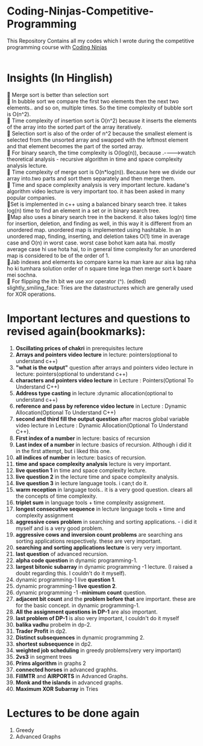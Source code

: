 # Coding-Ninjas-Competitive-Programming
This Repository Contains all my codes which I wrote during the competitive programming course with <a href="https://www.codingninjas.com/">Coding Ninjas</a></br></br>

# Insights (In Hinglish)
:slightly_smiling_face: Merge sort is better than selection sort</br>
:slightly_smiling_face: In bubble sort we compare the first two elements then the next two elements.. and so on, multiple times. So the time complexity of bubble sort is O(n^2).</br>
:slightly_smiling_face: Time complexity of insertion sort is O(n^2) because it inserts the elements of the array into the sorted part of the array iteratively.</br>
:slightly_smiling_face: Selection sort is also of the order of n^2 because the smallest element is selected from.the unsorted array and swapped with the leftmost element and that element becomes the part of the sorted array.</br>
:slightly_smiling_face: For binary search, the time complexity is O(log(n)), because .---->watch theoretical analysis - recursive algorithm in time and space complexity analysis lecture.</br>
:slightly_smiling_face: Time complexity of merge sort is O(n*log(n)). Because here we divide our array into.two parts and sort them separately and then merge them.</br>
:slightly_smiling_face: Time and space complexity analysis is very important lecture. kadane's algorithm video lecture is very important too. it has been asked in many popular companies.</br>
:slightly_smiling_face:Set is implemented in c++ using a balanced binary search tree. it takes log(n) time to find an element in a set or in binary search tree.</br>
:slightly_smiling_face:Map also uses a binary search tree in the backend. it also takes log(n) time for insertion, deletion, and finding as well, in this way it is different from an unordered map. unordered map is implemented using hashtable. In an unordered map, finding, inserting, and deletion takes O(1) time in average case and O(n) in worst case. worst case bohot kam aata hai. mostly average case hi use hota hai, to in general time complexity for an unordered map is considered to be of the order of 1.</br>
:slightly_smiling_face:Jab indexes and elements ko compare karne ka man kare aur aisa lag raha ho ki tumhara solution order of n square time lega then merge sort k baare mei sochna.</br>
:slightly_smiling_face: For flipping the ith bit we use xor operator (^). (edited)</br>
slightly_smiling_face: Tries are the datastructures which are generally used for XOR operations.</br>

# Important lectures and questions to revised again(bookmarks):
1. **Oscillating prices of chakri** in prerequisites lecture
2. **Arrays and pointers video lecture** in lecture: pointers(optional to understand c++)
3. **"what is the output"** question after arrays and pointers video lecture in lecture: pointers(optional to understand c++)
4. **characters and pointers video lecture** in Lecture : Pointers(Optional To Understand C++)
5. **Address type casting** in lecture :dynamic allocation(optional to understand c++)
6. **reference and pass by reference video lecture** in Lecture : Dynamic Allocation(Optional To Understand C++)
7. **second and third fill the output question** after macros global variable video lecture in Lecture : Dynamic Allocation(Optional To Understand C++).
8. **First index of a number** in lecture: basics of recursion
9. **Last index of a number** in lecture :basics of recursion. Although i did it in the first attempt, but i liked this one.
10. **all indices of number** in lecture: basics of recursion.
11. **time and space complexity analysis** lecture is very important.
12. **live question 1** in time and space complexity lecture.
13. **live question 2** in the lecture time and space complexity analysis.
14. **live question 3** in lecture language tools. i can;t do it.
15. **warm reception** in language tools.. it is a very good question. clears all the concepts of time complexity.
16. **triplet sum** in language tools + time complexity assignment.
17. **longest consecutive sequence** in lecture language tools + time and complexity assignment
18. **aggressive cows problem** in searching and sorting applications. - i did it myself and is a very good problem.
19. **aggressive cows and inversion count problems** are searching ans sorting applications respectively. these are very important.
20. **searching and sorting applications lecture** is very very important.
21. **last question** of advanced recursion.
22. **alpha code question** in dynamic programming-1.
23. **largest bitonic subarray** in dynamic programming -1 lecture. (I raised a doubt regarding this. I couldn't do it myself).
24. dynamic programming-1 live **question 1**.
25. dynamic programming-1 **live question 2**.
26. dynamic programming -1 -**minimum count** question.
27. **adjacent bit count** and the **problem before that** are important. these are for the basic concept. in dynamic programming-1.
28. **All the assignment questions in DP-1** are also important.
29. **last problem of DP-1** is also very important, I couldn't do it myself
30. **balika vadhu** probelm in dp-2.
31. **Trader Profit** in dp2.
32. **Distinct subsequences** in dynamic programming 2.
33. **shortest subsequence** in dp2.
34. **weighted job scheduling** in greedy problems(very very important)
35. **2vs3** in segment trees
36. **Prims algorithm** in graphs 2
37. **connected horses** in advanced graphhs.
38. **FillMTR** and **AIRPORTS** in Advanced Graphs.
39. **Monk and the islands** in advanced graphs.
40. **Maximum XOR Subarray** in Tries

# Lectures to be done again
1. Greedy
2. Advanced Graphs
